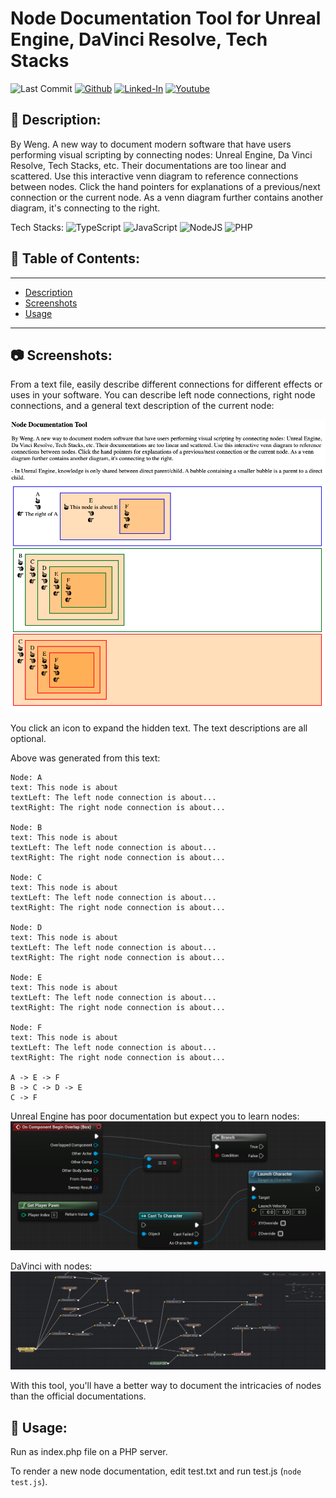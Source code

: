 # Node Documentation Tool for Unreal Engine, DaVinci Resolve, Tech Stacks

![Last Commit](https://img.shields.io/github/last-commit/Siphon880gh/node-documentation/main)
<a target="_blank" href="https://github.com/Siphon880gh" rel="nofollow"><img src="https://img.shields.io/badge/GitHub--blue?style=social&logo=GitHub" alt="Github" data-canonical-src="https://img.shields.io/badge/GitHub--blue?style=social&logo=GitHub" style="max-width:8.5ch;"></a>
<a target="_blank" href="https://www.linkedin.com/in/weng-fung/" rel="nofollow"><img src="https://camo.githubusercontent.com/0f56393c2fe76a2cd803ead7e5508f916eb5f1e62358226112e98f7e933301d7/68747470733a2f2f696d672e736869656c64732e696f2f62616467652f4c696e6b6564496e2d626c75653f7374796c653d666c6174266c6f676f3d6c696e6b6564696e266c6162656c436f6c6f723d626c7565" alt="Linked-In" data-canonical-src="https://img.shields.io/badge/LinkedIn-blue?style=flat&amp;logo=linkedin&amp;labelColor=blue" style="max-width:10ch;"></a>
<a target="_blank" href="https://www.youtube.com/user/Siphon880yt/" rel="nofollow"><img src="https://camo.githubusercontent.com/0bf5ba8ac9f286f95b2a2e86aee46371e0ac03d38b64ee2b78b9b1490df38458/68747470733a2f2f696d672e736869656c64732e696f2f62616467652f596f75747562652d7265643f7374796c653d666c6174266c6f676f3d796f7574756265266c6162656c436f6c6f723d726564" alt="Youtube" data-canonical-src="https://img.shields.io/badge/Youtube-red?style=flat&amp;logo=youtube&amp;labelColor=red" style="max-width:10ch;"></a>

## :page_facing_up: Description:
By Weng. A new way to document modern software that have users performing visual scripting by connecting nodes: Unreal Engine, Da Vinci Resolve, Tech Stacks, etc. Their documentations are too linear and scattered. Use this interactive venn diagram to reference connections between nodes. Click the hand pointers for explanations of a previous/next connection or the current node. As a venn diagram further contains another diagram, it's connecting to the right.

Tech Stacks:
![TypeScript](https://img.shields.io/badge/typescript-%23007ACC.svg?style=for-the-badge&logo=typescript&logoColor=white)
![JavaScript](https://img.shields.io/badge/javascript-%23323330.svg?style=for-the-badge&logo=javascript&logoColor=%23F7DF1E)
![NodeJS](https://img.shields.io/badge/node.js-6DA55F?style=for-the-badge&logo=node.js&logoColor=white)
![PHP](https://img.shields.io/badge/php-%23777BB4.svg?style=for-the-badge&logo=php&logoColor=white)

## :open_file_folder: Table of Contents:
---
- [Description](#page_facing_up-description)
- [Screenshots](#camera-screenshots)
- [Usage](#runner-usage)
---

## :camera: Screenshots:
From a text file, easily describe different connections for different effects or uses in your software. You can describe left node connections, right node connections, and a general text description of the current node:

![image](docs/app.png)

You click an icon to expand the hidden text. The text descriptions are all optional.

Above was generated from this text:
```
Node: A
text: This node is about
textLeft: The left node connection is about...
textRight: The right node connection is about...

Node: B
text: This node is about
textLeft: The left node connection is about...
textRight: The right node connection is about...

Node: C
text: This node is about
textLeft: The left node connection is about...
textRight: The right node connection is about...

Node: D
text: This node is about
textLeft: The left node connection is about...
textRight: The right node connection is about...

Node: E
text: This node is about
textLeft: The left node connection is about...
textRight: The right node connection is about...

Node: F
text: This node is about
textLeft: The left node connection is about...
textRight: The right node connection is about...

A -> E -> F
B -> C -> D -> E
C -> F
```

Unreal Engine has poor documentation but expect you to learn nodes:
![image](docs/unreal.png)

DaVinci with nodes:
![image](docs/davinci.png)

With this tool, you'll have a better way to document the intricacies of nodes than the official documentations.

## :runner: Usage:
Run as index.php file on a PHP server. 

To render a new node documentation, edit test.txt and run test.js (`node test.js`).